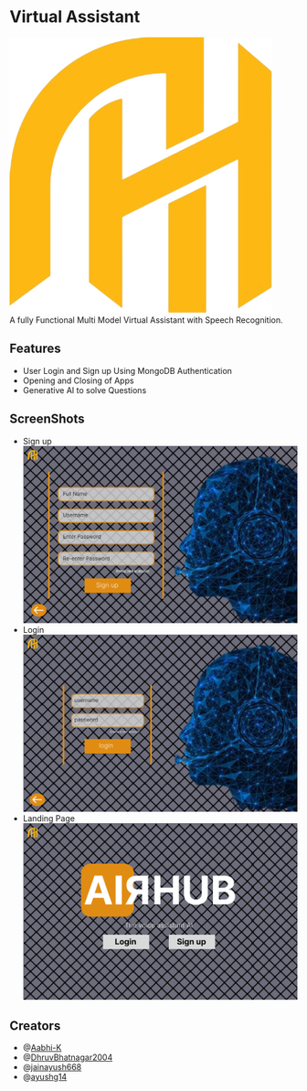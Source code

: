 # Virtual Assistant
![alt txt](https://github.com/Aabhi-k/AirHub/blob/main/UI/logo.png?raw=true)<br>
A fully Functional Multi Model Virtual Assistant with Speech Recognition. 

## Features
- User Login and Sign up Using MongoDB Authentication
- Opening and Closing of Apps
- Generative AI to solve Questions

## ScreenShots
- Sign up <br> ![](https://github.com/Aabhi-k/AirHub/blob/main/UI/sign%20up%20page.png?raw=true)
- Login <br> ![](https://github.com/Aabhi-k/AirHub/blob/main/UI/login%20page.png?raw=true)
- Landing Page <br> ![](https://github.com/Aabhi-k/AirHub/blob/main/UI/landing%20page.png?raw=true)


## Creators

- @[Aabhi-K](https://github.com/aabhi-k) 
- @[DhruvBhatnagar2004](https://github.com/dhruvbhatnagar2004)
- @[jainayush668](https://github.com/jainayush668)
- @[ayushg14](https://github.com/ayushg14)
